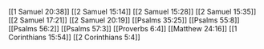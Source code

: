 [[1 Samuel 20:38]]
[[2 Samuel 15:14]]
[[2 Samuel 15:28]]
[[2 Samuel 15:35]]
[[2 Samuel 17:21]]
[[2 Samuel 20:19]]
[[Psalms 35:25]]
[[Psalms 55:8]]
[[Psalms 56:2]]
[[Psalms 57:3]]
[[Proverbs 6:4]]
[[Matthew 24:16]]
[[1 Corinthians 15:54]]
[[2 Corinthians 5:4]]
